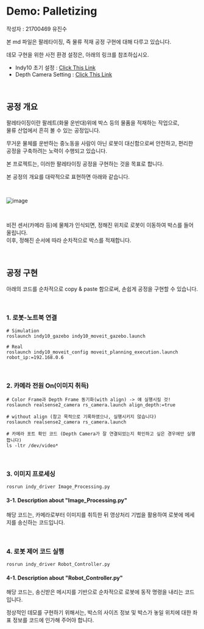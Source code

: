 # Demo: Palletizing

작성자 : 21700469 유진수

본 md 파일은 팔레타이징, 즉 물류 적재 공정 구현에 대해 다루고 있습니다.

데모 구현을 위한 사전 환경 설정은, 아래의 링크를 참조하십시오.

- Indy10 초기 설정 : [Click This Link](https://github.com/chaochao77/ROS_neuromeka_tutorial)
- Depth Camera Setting : [Click This Link](https://github.com/Yjinsu/MIP-Robot_Control_using_ROS/blob/main/Depth_Camera_Manual.md)


<br>

## 공정 개요

팔레타이징이란 팔레트(화물 운반대)위에 박스 등의 물품을 적재하는 작업으로, <br>
물류 산업에서 흔히 볼 수 있는 공정입니다.

무거운 물체를 운반하는 중노동을 사람이 아닌 로봇이 대신함으로써 안전하고, 편리한 공정을 구축하려는 노력이 수행되고 있습니다.

본 프로젝트는, 이러한 팔레타이징 공정을 구현하는 것을 목표로 합니다.

본 공정의 개요를 대략적으로 표현하면 아래와 같습니다. <br>

<br>

![image](https://user-images.githubusercontent.com/84503980/206381741-e6b0427a-5d67-4188-86d7-122b72dffb0a.png)

<br>

비전 센서(카메라 등)에 물체가 인식되면, 정해진 위치로 로봇이 이동하여 박스를 들어올립니다. <br>
이후, 정해진 순서에 따라 순차적으로 박스를 적재합니다.

<br>

## 공정 구현

아래의 코드를 순차적으로 copy & paste 함으로써, 손쉽게 공정을 구현할 수 있습니다.

<br>

### 1. 로봇-노트북 연결
```
# Simulation
roslaunch indy10_gazebo indy10_moveit_gazebo.launch

# Real
roslaunch indy10_moveit_config moveit_planning_execution.launch robot_ip:=192.168.0.6
```

<br>

### 2. 카메라 전원 On(이미지 취득)

```
# Color Frame과 Depth Frame 동기화(with align) -> 얘 실행시킬 것!
roslaunch realsense2_camera rs_camera.launch align_depth:=true

# without align (참고 목적으로 기록하였으나, 실행시키지 않습니다)
roslaunch realsense2_camera rs_camera.launch

# 카메라 포트 확인 코드 (Depth Camera가 잘 연결되었는지 확인하고 싶은 경우에만 실행합니다)
ls -ltr /dev/video*
```

<br>

### 3. 이미지 프로세싱

```
rosrun indy_driver Image_Processing.py
```

#### 3-1. Description about "Image_Processing.py"

해당 코드는, 카메라로부터 이미지를 취득한 뒤 영상처리 기법을 활용하여 로봇에 메세지를 송신하는 코드입니다.


<br>


### 4. 로봇 제어 코드 실행
```
rosrun indy_driver Robot_Controller.py
```

#### 4-1. Description about "Robot_Controller.py"

해당 코드는, 송신받은 메시지를 기반으로 순차적으로 로봇에 동작 명령을 내리는 코드입니다.

정상적인 데모를 구현하기 위해서는, 박스의 사이즈 정보 및 박스가 놓일 위치에 대한 좌표 정보를 코드에 인가해 주어야 합니다.









